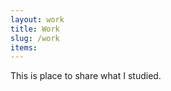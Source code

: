 ```yaml
---
layout: work
title: Work
slug: /work
items:
---
```


This is place to share what I studied.
<br />
<br />
